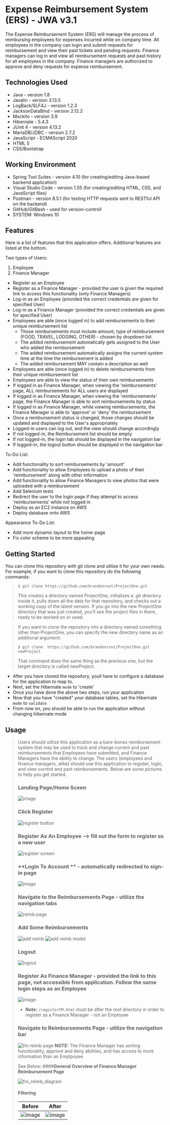# Expense Reimbursement System (ERS) - JWA v3.1
The Expense Reimbursement System (ERS) will manage the process of reimbursing employees for expenses incurred while on company time. All employees in the company can login and submit requests for reimbursement and view their past tickets and pending requests. Finance managers can log in and view all reimbursement requests and past history for all employees in the company. Finance managers are authorized to approve and deny requests for expense reimbursement. 

## Technologies Used

* Java - version 1.8
* Javalin - version 3.13.5
* LogBack/SLF4J - version 1.2.3
* JacksonDataBind - version 2.12.2
* Mockito - version 3.9
* Hibernate - 5.4.3
* JUnit 4 - version 4.13.2
* MariaDB/JDBC - version 2.7.2
* JavaScript - ECMAScript 2020
* HTML 5
* CSS/Bootstrap

## Working Environment
* Spring Tool Suites - version 4.10 (for creating/editing Java-based backend application)
* Visual Studio Code - version 1.55 (for creating/editing HTML, CSS, and JavaScript files)
* Postman - version 8.5.1 (for testing HTTP requests sent to RESTful API on the backend)
* GitHub/GitBash - used for version-controll
* SYSTEM: Windows 10

## Features
Here is a list of features that this application offers. Additional features are listed at the bottom.

Two types of Users:
1. Employee
2. Finance Manager

* Register as an Employee
* Register as a Finance Manager - provided the user is given the required link to access this functionality (only Finance Managers)
* Log-in as an Employee (provided the correct credentials are given for specified User)
* Log-in as a Finance Manager (provided the correct credentials are given for specified User)
* Employees are able (once logged in) to add reimbursements to their unique reimbursement list
  - Those reimbursements must include amount, type of reimbursement (FOOD, TRAVEL, LODGING, OTHER) - chosen by dropdown list
  - The added reimbursement automatically gets assigned to the User who added the reimbursement
  - The added reimbursement automatically assigns the current system time at the time the reimbursement is added
  - The added reimbursement MAY contain a description as well
* Employees are able (once logged in) to delete reimbursements from their unique reimbursement list
* Employees are able to view the status of their own reimbursements
* If logged in as Finance Manager, when viewing the 'reimbursements' page, ALL reimbursements for ALL users are displayed
* If logged in as Finance Manager, when viewing the 'reimbursements' page, the Finance Manager is able to sort reimbursements by status
* If logged in as Finance Manager, while viewing reimbursements, the Finance Manager is able to 'approve' or 'deny' the reimbursement
* Once a reimbursement status is changed, those changes should be updated and displayed to the User's appropriately
* Logged-in users can log out, and the view should change accordingly
* If not logged-in, the Reimbursement list should be empty
* If not logged-in, the login tab should be displayed in the navigation bar
* If logged-in, the logout button should be displayed in the navigation bar

To-Do List:
* Add functionality to sort reimbursements by 'amount'
* Add functionality to allow Employees to upload a photo of their 'reimbursement' along with other information
* Add functionality to allow Finance Managers to view photos that were uploaded with a reimbursement
* Add Selenium tests
* Redirect the user to the login page if they attempt to access 'reimbursements' while not logged in
* Deploy as an EC2 instance on AWS
* Deploy database onto AWS

Appearance To-Do List: 
* Add more dynamic layout to the home-page
* Fix color scheme to be more appealing

## Getting Started
You can clone this repository with git clone <url> and utilize it for your own needs. For example, if you want to clone this repository do the following commands:
  
  
> `$ git clone https://github.com/brandonrost/ProjectOne.git`
> 
> This creates a directory named ProjectOne, initializes a .git directory inside it, pulls down all the data for that repository, and checks out a working copy of the latest version. If you go into the new ProjectOne directory that was just created, you’ll see the project files in there, ready to be worked on or used.

> If you want to clone the repository into a directory named something other than ProjectOne, you can specify the new directory name as an additional argument:
> 
> `$ git clone  https://github.com/brandonrost/ProjectOne.git newProject`
> 
> That command does the same thing as the previous one, but the target directory is called newProject.

- After you have cloned the repository, youll have to configure a database for the application to map to. 
- Next, set the Hibernate `mode` to 'create'
- Once you have done the above two steps, run your application
- Now that you have "created" your database tables, set the Hibernate `mode` to `validate`
- From now on, you should be able to run the application without changing hibernate mode 
   
## Usage
  
> Users should utilize this application as a bare-bones reimbursement system that may be used to track and change current and past reimbursements that Employees have submitted, and Finance Managers have the ability to change. The users (employees and finance managers, alike) should use this application to register, login, and view current and past reimbursements. Below are some pictures to help you get started. 
> 
> ### **Landing Page/Home Sceen**
> 
> ![image](https://user-images.githubusercontent.com/81986564/119172684-3f6b6280-ba34-11eb-90d1-742994b71526.png)
>
> ### **Click Register**
>
> ![register button](https://user-images.githubusercontent.com/81986564/119173738-a8070f00-ba35-11eb-9633-e685df35db17.png)
> 
> ### **Register As An Employee** --> fill out the form to register as a new user
>
> ![register screen](https://user-images.githubusercontent.com/81986564/119174283-632fa800-ba36-11eb-8a81-34d8505ad7bb.png)
> 
> ### **Login To Account ** - automatically redirected to sign-in page
> 
> ![image](https://user-images.githubusercontent.com/81986564/119174551-b6095f80-ba36-11eb-8469-b1795bb4f074.png)
>
> ### **Navigate to the Reimbursements Page** - utilize the navigation tabs
>
> ![reimb page](https://user-images.githubusercontent.com/81986564/119175361-b7875780-ba37-11eb-9ddf-8aa2d66d410d.png)
>
> ### **Add Some Reimbursements**
>
> ![add reimb](https://user-images.githubusercontent.com/81986564/119175409-cc63eb00-ba37-11eb-86b9-4c97f1b5e516.png)
> ![add reimb model](https://user-images.githubusercontent.com/81986564/119175454-d8e84380-ba37-11eb-8099-7b52a6492973.png)
>
> ### **Logout**
>
> ![logout](https://user-images.githubusercontent.com/81986564/119180530-662e9680-ba3e-11eb-9458-634fc260ada3.png)
>
> ### **Register As Finance Manager** - provided the link to this page, not accessible from application. Follow the same login steps as an Employee
>
> ![image](https://user-images.githubusercontent.com/81986564/119180325-2798dc00-ba3e-11eb-9ac5-1bc87e64d7e0.png)
> * **Note:** `/registerFM.html` must be after the root directory in order to register as a Finance Manager - not an Employee
>
> ### **Navigate to Reimbursements Page** - utilize the navigation bar
>
> ![fm reimb page](https://user-images.githubusercontent.com/81986564/119183023-83189900-ba41-11eb-993f-b4ed6f1a9822.png)
> **NOTE:** The Finance Manager has sorting functionality, approve and deny abilities, and has access to more information than an Emplpoyee
>
> See Below:
> ####**General Overview of Finance Manager Reimbursement Page**
> 
> ![fm_reimb_diagram](https://user-images.githubusercontent.com/81986564/119183583-46996d00-ba42-11eb-898c-a8696a5e612f.png)
>
> #### **Filtering**
> 
> |Before|After|
> |------|-----|
> |![image](https://user-images.githubusercontent.com/81986564/119183796-92e4ad00-ba42-11eb-8ce0-167dc0965186.png)|![image](https://user-images.githubusercontent.com/81986564/119183873-aabc3100-ba42-11eb-96de-6b2c7eaedba9.png)|
> 




